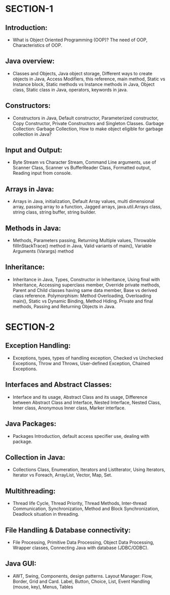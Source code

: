 # SECTION-1
## Introduction:
- What is Object Oriented Programming (OOP)? The need of OOP, Characteristics of OOP.

## Java overview: 
- Classes and Objects, Java object storage, Different ways to create objects in Java,
Access Modifiers, this reference, main method, Static vs Instance block, Static methods vs Instance
methods in Java, Object class, Static class in Java, operators, keywords in java.

## Constructors: 
- Constructors in Java, Default constructor, Parameterized constructor, Copy Constructor,
Private Constructors and Singleton Classes. Garbage Collection: Garbage Collection, How to make
object eligible for garbage collection in Java?
## Input and Output: 
- Byte Stream vs Character Stream, Command Line arguments, use of Scanner Class,
Scanner vs BufferReader Class, Formatted output, Reading input from console.

## Arrays in Java: 
- Arrays in Java, initialization, Default Array values, multi dimensional array, passing
array to a function, Jagged arrays, java.util.Arrays class, string class, string buffer, string builder.

## Methods in Java: 
- Methods, Parameters passing, Returning Multiple values, Throwable
fillInStackTrace() method in Java, Valid variants of main(), Variable Arguments (Varargs) method

## Inheritance: 
- Inheritance in Java, Types, Constructor in Inheritance, Using final with Inheritance,
Accessing superclass member, Override private methods, Parent and Child classes having same data
member, Base vs derived class reference. Polymorphism: Method Overloading, Overloading main(),
Static vs Dynamic Binding, Method Hiding. Private and final methods, Passing and Returning Objects
in Java.

# SECTION-2

## Exception Handling: 
- Exceptions, types, types of handling exception, Checked vs Unchecked
Exceptions, Throw and Throws, User-defined Exception, Chained Exceptions.

## Interfaces and Abstract Classes: 
- Interface and its usage, Abstract Class and its usage, Difference
between Abstract Class and Interface, Nested Interface, Nested Class, Inner class, Anonymous Inner
class, Marker interface.

## Java Packages: 
- Packages Introduction, default access specifier use, dealing with package.

## Collection in Java:
- Collections Class, Enumeration, Iterators and ListIterator, Using Iterators, Iterator
vs Foreach, ArrayList, Vector, Map, Set.

## Multithreading: 
- Thread life Cycle, Thread Priority, Thread Methods, Inter-thread Communication,
Synchronization, Method and Block Synchronization, Deadlock situation in threading.

## File Handling & Database connectivity: 
- File Processing, Primitive Data Processing, Object Data
Processing, Wrapper classes, Connecting Java with database (JDBC/ODBC).

## Java GUI:
- AWT, Swing, Components, design patterns. Layout Manager: Flow, Border, Grid and Card.
Label, Button, Choice, List, Event Handling (mouse, key), Menus, Tables



